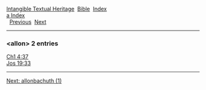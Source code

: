 [Intangible Textual Heritage](../../index)  [Bible](../index) 
[Index](index)   
[a Index](_a_)  
  [Previous](c00408)  [Next](c00410) 

------------------------------------------------------------------------

### &lt;allon&gt; 2 entries

[Ch1 4:37](../kjv/ch1004.htm#037)  
[Jos 19:33](../kjv/jos019.htm#033)  

------------------------------------------------------------------------

[Next: allonbachuth (1)](c00410)

